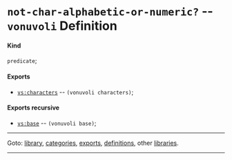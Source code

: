 

<a id='definition__vonuvoli__not-char-alphabetic-or-numeric_3f'></a>

# `not-char-alphabetic-or-numeric?` -- `vonuvoli` Definition


<a id='definition__vonuvoli__not-char-alphabetic-or-numeric_3f__kind'></a>

#### Kind

`predicate`;


<a id='definition__vonuvoli__not-char-alphabetic-or-numeric_3f__exports'></a>

#### Exports

 * [`vs:characters`](../../vonuvoli/exports/vs_3a_characters.md#export__vonuvoli__vs_3a_characters) -- `(vonuvoli characters)`;


<a id='definition__vonuvoli__not-char-alphabetic-or-numeric_3f__exports-recursive'></a>

#### Exports recursive

 * [`vs:base`](../../vonuvoli/exports/vs_3a_base.md#export__vonuvoli__vs_3a_base) -- `(vonuvoli base)`;

----

Goto: [library](../../vonuvoli/_index.md#library__vonuvoli), [categories](../../vonuvoli/categories/_index.md#toc__vonuvoli__categories), [exports](../../vonuvoli/exports/_index.md#toc__vonuvoli__exports), [definitions](../../vonuvoli/definitions/_index.md#toc__vonuvoli__definitions), other [libraries](../../_libraries.md#toc__libraries).

----

